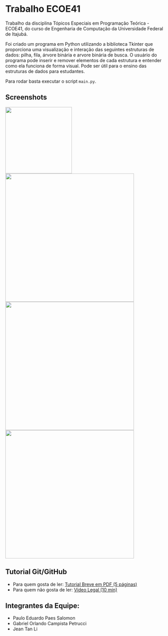 # Trabalho ECOE41

Trabalho da disciplina Tópicos Especiais em Programação Teórica - ECOE41, do curso de Engenharia de Computação da Universidade Federal de Itajubá.

Foi criado um programa em Python utilizando a biblioteca Tkinter que proporciona uma visualização e interação das seguintes estruturas de dados: pilha, fila, árvore binária e arvore binária de busca. O usuário do programa pode inserir e remover elementos de cada estrutura e entender como ela funciona de forma visual. Pode ser útil para o ensino das estruturas de dados para estudantes.

Para rodar basta executar o script `main.py`.

## Screenshots

<img src="img/menu-escolha-estrutura.jpg" width="207">

<img src="img/stack-push.jpg" width="400">

<img src="img/stack-pop.jpg" width="400">

<img src="img/arvore.jpg" width="400">

## Tutorial Git/GitHub
* Para quem gosta de ler: [Tutorial Breve em PDF (5 páginas)](git-github.pdf)
* Para quem não gosta de ler: [Vídeo Legal (10 min)](https://youtu.be/FV-hMoqHtcU?t=74)

## Integrantes da Equipe:
* Paulo Eduardo Paes Salomon
* Gabriel Orlando Campista Petrucci
* Jean Tan Li